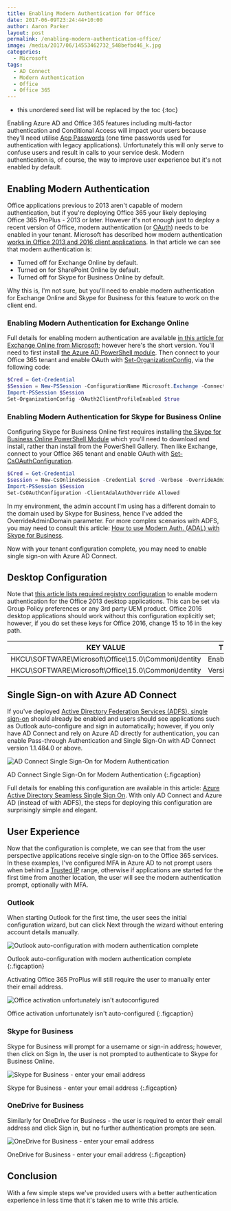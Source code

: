 ```yaml
---
title: Enabling Modern Authentication for Office
date: 2017-06-09T23:24:44+10:00
author: Aaron Parker
layout: post
permalink: /enabling-modern-authentication-office/
image: /media/2017/06/14553462732_548befbd46_k.jpg
categories:
  - Microsoft
tags:
  - AD Connect
  - Modern Authentication
  - Office
  - Office 365
---
```

* this unordered seed list will be replaced by the toc
{:toc}

Enabling Azure AD and Office 365 features including multi-factor authentication and Conditional Access will impact your users because they'll need utilise [App Passwords](https://docs.microsoft.com/en-us/azure/multi-factor-authentication/end-user/multi-factor-authentication-end-user-app-passwords) (one time passwords used for authentication with legacy applications). Unfortunately this will only serve to confuse users and result in calls to your service desk. Modern authentication is, of course, the way to improve user experience but it's not enabled by default.

## Enabling Modern Authentication

Office applications previous to 2013 aren't capable of modern authentication, but if you're deploying Office 365 your likely deploying Office 365 ProPlus - 2013 or later. However it's not enough just to deploy a recent version of Office, modern authentication (or [OAuth](https://en.wikipedia.org/wiki/OAuth)) needs to be enabled in your tenant. Microsoft has described how modern authentication [works in Office 2013 and 2016 client applications](https://support.office.com/en-us/article/How-modern-authentication-works-for-Office-2013-and-Office-2016-client-apps-e4c45989-4b1a-462e-a81b-2a13191cf517). In that article we can see that modern authentication is:

* Turned off for Exchange Online by default.
* Turned on for SharePoint Online by default.
* Turned off for Skype for Business Online by default.

Why this is, I'm not sure, but you'll need to enable modern authentication for Exchange Online and Skype for Business for this feature to work on the client end.

### Enabling Modern Authentication for Exchange Online

Full details for enabling modern authentication are available [in this article for Exchange Online from Microsoft](https://support.office.com/en-us/article/Enable-Exchange-Online-for-modern-authentication-58018196-f918-49cd-8238-56f57f38d662); however here's the short version. You'll need to first install [the Azure AD PowerShell module](https://www.powershellgallery.com/packages/AzureAD/). Then connect to your Office 365 tenant and enable OAuth with [Set-OrganizationConfig](https://technet.microsoft.com/en-us/library/aa997443(v=exchg.160).aspx), via the following code:

```powershell
$Cred = Get-Credential
$Session = New-PSSession -ConfigurationName Microsoft.Exchange -ConnectionUri https://outlook.office365.com/powershell-liveid/ -Credential $Cred -Authentication Basic -AllowRedirection
Import-PSSession $Session
Set-OrganizationConfig -OAuth2ClientProfileEnabled $true
```

### Enabling Modern Authentication for Skype for Business Online

Configuring Skype for Business Online first requires installing [the Skype for Business Online PowerShell Module](https://www.microsoft.com/en-us/download/details.aspx?id=39366) which you'll need to download and install, rather than install from the PowerShell Gallery. Then like Exchange, connect to your Office 365 tenant and enable OAuth with [Set-CsOAuthConfiguration](https://technet.microsoft.com/en-us/library/jj204841.aspx).

```powershell
$Cred = Get-Credential
$session = New-CsOnlineSession -Credential $cred -Verbose -OverrideAdminDomain home.stealthpuppy.com
Import-PSSession $Session
Set-CsOAuthConfiguration -ClientAdalAuthOverride Allowed
```

In my environment, the admin account I'm using has a different domain to the domain used by Skype for Business, hence I've added the OverrideAdminDomain parameter. For more complex scenarios with ADFS, you may need to consult this article: [How to use Modern Auth. (ADAL) with Skype for Business](https://technet.microsoft.com/en-us/library/mt710548.aspx).

Now with your tenant configuration complete, you may need to enable single sign-on with Azure AD Connect.

## Desktop Configuration

Note that [this article lists required registry configuration](https://support.office.com/en-us/article/Enable-Modern-Authentication-for-Office-2013-on-Windows-devices-7dc1c01a-090f-4971-9677-f1b192d6c910) to enable modern authentication for the Office 2013 desktop applications. This can be set via Group Policy preferences or any 3rd party UEM product. Office 2016 desktop applications should work without this configuration explicitly set; however, if you do set these keys for Office 2016, change 15 to 16 in the key path.

|KEY VALUE                                                                |TYPE     |DATA         |FIELD4|
|-------------------------------------------------------------------------|---------|-------------|------|
|HKCU\SOFTWARE\Microsoft\Office\15.0\Common\Identity                      |EnableADAL|REG_DWORD    |1     |
|HKCU\SOFTWARE\Microsoft\Office\15.0\Common\Identity                      |Version  |REG_DWORD    |1     |

## Single Sign-on with Azure AD Connect

If you've deployed [Active Directory Federation Services (ADFS), single sign-on](https://blogs.technet.microsoft.com/canitpro/2015/09/11/step-by-step-setting-up-ad-fs-and-enabling-single-sign-on-to-office-365/) should already be enabled and users should see applications such as Outlook auto-configure and sign in automatically; however, if you only have AD Connect and rely on Azure AD directly for authentication, you can enable Pass-through Authentication and Single Sign-On with AD Connect version 1.1.484.0 or above.

![AD Connect Single Sign-On for Modern Authentication]({{site.baseurl}}/media/2017/06/ADConnectSingleSignOn.png)

AD Connect Single Sign-On for Modern Authentication
{:.figcaption}

Full details for enabling this configuration are available in this article: [Azure Active Directory Seamless Single Sign On](https://docs.microsoft.com/en-au/azure/active-directory/connect/active-directory-aadconnect-sso). With only AD Connect and Azure AD (instead of with ADFS), the steps for deploying this configuration are surprisingly simple and elegant.

## User Experience

Now that the configuration is complete, we can see that from the user perspective applications receive single sign-on to the Office 365 services. In these examples, I've configured MFA in Azure AD to not prompt users when behind a [Trusted IP](https://docs.microsoft.com/en-us/azure/multi-factor-authentication/multi-factor-authentication-whats-next#trusted-ips) range, otherwise if applications are started for the first time from another location, the user will see the modern authentication prompt, optionally with MFA.

### Outlook

When starting Outlook for the first time, the user sees the initial configuration wizard, but can click Next through the wizard without entering account details manually.

![Outlook auto-configuration with modern authentication complete]({{site.baseurl}}/media/2017/06/OutlookConfigureComplete.png)

Outlook auto-configuration with modern authentication complete
{:.figcaption}

Activating Office 365 ProPlus will still require the user to manually enter their email address.

![Office activation unfortunately isn't autoconfigured]({{site.baseurl}}/media/2017/06/OfficeActivation.png)

Office activation unfortunately isn't auto-configured
{:.figcaption}

### Skype for Business

Skype for Business will prompt for a username or sign-in address; however, then click on Sign In, the user is not prompted to authenticate to Skype for Business Online.

![Skype for Business - enter your email address]({{site.baseurl}}/media/2017/06/SkypeSignIn.png)

Skype for Business - enter your email address
{:.figcaption}

### OneDrive for Business

Similarly for OneDrive for Business - the user is required to enter their email address and click Sign in, but no further authentication prompts are seen.

![OneDrive for Business - enter your email address]({{site.baseurl}}/media/2017/06/OneDriveSignIn.png)

OneDrive for Business - enter your email address
{:.figcaption}

## Conclusion

With a few simple steps we've provided users with a better authentication experience in less time that it's taken me to write this article.
